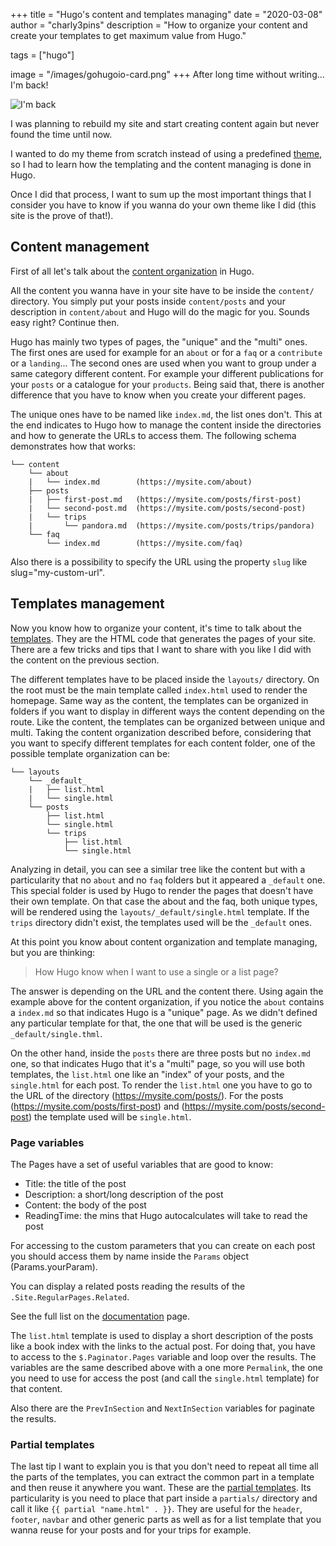 +++
title = "Hugo's content and templates managing"
date = "2020-03-08"
author = "charly3pins"
description = "How to organize your content and create your templates to get maximum value from Hugo."

tags = ["hugo"]

image = "/images/gohugoio-card.png"
+++
After long time without writing... I'm back!

![I'm back](/images/hugo-content-templates-managing/im-back-terminator.jpg)

I was planning to rebuild my site and start creating content again but never found the time until now.

I wanted to do my theme from scratch instead of using a predefined [theme](https://themes.gohugo.io/), so I had to learn how the templating and the content managing is done in Hugo.

Once I did that process, I want to sum up the most important things that I consider you have to know if you wanna do your own theme like I did (this site is the prove of that!).

## Content management

First of all let's talk about the [content organization](https://gohugo.io/content-management/organization/) in Hugo.

All the content you wanna have in your site have to be inside the `content/` directory. You simply put your posts inside `content/posts` and your description in `content/about` and Hugo will do the magic for you. Sounds easy right? Continue then.

Hugo has mainly two types of pages, the "unique" and the "multi" ones. The first ones are used for example for an `about` or for a `faq` or a `contribute` or a `landing`... The second ones are used when you want to group under a same category different content. For example your different publications for your `posts` or a catalogue for your `products`. Being said that, there is another difference that you have to know when you create your different pages.

The unique ones have to be named like `index.md`, the list ones don't. This at the end indicates to Hugo how to manage the content inside the directories and how to generate the URLs to access them. The following schema demonstrates how that works:

```
└── content
    └── about
    |   └── index.md        (https://mysite.com/about)
    ├── posts
    |   ├── first-post.md   (https://mysite.com/posts/first-post)
    |   └── second-post.md  (https://mysite.com/posts/second-post)
    |   └── trips
    |       └── pandora.md  (https://mysite.com/posts/trips/pandora)
    └── faq
        └── index.md        (https://mysite.com/faq)
```

Also there is a possibility to specify the URL using the property `slug` like slug="my-custom-url".

## Templates management

Now you know how to organize your content, it's time to talk about the [templates](https://gohugo.io/templates/). They are the HTML code that generates the pages of your site. There are a few tricks and tips that I want to share with you like I did with the content on the previous section.

The different templates have to be placed inside the `layouts/` directory. On the root must be the main template called `index.html` used to render the homepage. Same way as the content, the templates can be organized in folders if you want to display in different ways the content depending on the route. Like the content, the templates can be organized between unique and multi. Taking the content organization described before, considering that you want to specify different templates for each content folder, one of the possible template organization can be:

```
└── layouts
    └── _default_
    |   ├── list.html
    |   └── single.html
    └── posts
        ├── list.html
        └── single.html
        └── trips
            ├── list.html
            └── single.html
```

Analyzing in detail, you can see a similar tree like the content but with a particularity that no `about` and no `faq` folders but it appeared a `_default` one. This special folder is used by Hugo to render the pages that doesn't have their own template. On that case the about and the faq, both unique types, will be rendered using the `layouts/_default/single.html` template. If the `trips` directory didn't exist, the templates used will be the `_default` ones.

At this point you know about content organization and template managing, but you are thinking:
> How Hugo know when I want to use a single or a list page?

The answer is depending on the URL and the content there. Using again the example above for the content organization, if you notice the `about` contains a `index.md` so that indicates Hugo is a "unique" page. As we didn't defined any particular template for that, the one that will be used is the generic `_default/single.thml`. 

On the other hand, inside the `posts` there are three posts but no `index.md` one, so that indicates Hugo that it's a "multi" page, so you will use both templates, the `list.html` one like an "index" of your posts, and the `single.html` for each post. To render the `list.html` one you have to go to the URL of the directory (https://mysite.com/posts/). For the posts (https://mysite.com/posts/first-post) and (https://mysite.com/posts/second-post) the template used will be `single.html`.

### Page variables

The Pages have a set of useful variables that are good to know:
- Title: the title of the post
- Description: a short/long description of the post
- Content: the body of the post
- ReadingTime: the mins that Hugo autocalculates will take to read the post

For accessing to the custom parameters that you can create on each post you should access them by name inside the `Params` object (Params.yourParam).

You can display a related posts reading the results of the `.Site.RegularPages.Related`.

See the full list on the [documentation](https://gohugo.io/variables/page/) page.

The `list.html` template is used to display a short description of the posts like a book index with the links to the actual post. For doing that, you have to access to the `$.Paginator.Pages` variable and loop over the results. The variables are the same described above with a one more `Permalink`, the one you need to use for access the post (and call the `single.html` template) for that content.

Also there are the `PrevInSection` and `NextInSection` variables for paginate the results.

### Partial templates

The last tip I want to explain you is that you don't need to repeat all time all the parts of the templates, you can extract the common part in a template and then reuse it anywhere you want. These are the [partial templates](https://gohugo.io/templates/partials/). Its particularity is you need to place that part inside a `partials/` directory and call it like `{{ partial "name.html" . }}`. They are useful for the `header`, `footer`, `navbar` and other generic parts as well as for a list template that you wanna reuse for your posts and for your trips for example.
